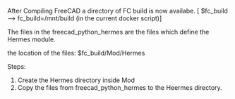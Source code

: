 

After Compiling FreeCAD a directory of FC build is now availabe.
[ $fc_build --> fc_build=/mnt/build (in the current docker script)]


The files in the freecad_python_hermes are the files which define the Hermes module.

the location of the files:
$fc_build/Mod/Hermes

Steps:
1. Create the Hermes directory inside Mod
2. Copy the files from freecad_python_hermes to the Heermes directory.


